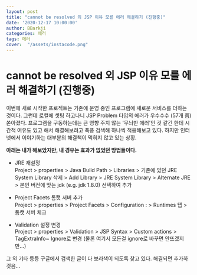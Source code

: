 ```yaml
---
layout: post
title: "cannot be resolved 외 JSP 이유 모를 에러 해결하기 (진행중)"
date: '2020-12-17 10:00:00'
author: BBarkji
categories: 에러
tags: 에러
cover:  "/assets/instacode.png"
---
```




# cannot be resolved 외 JSP 이유 모를 에러 해결하기 (진행중)


이번에 새로 시작한 프로젝트는 기존에 운영 중인 프로그램에 새로운 서비스를 더하는 것이다. 그런데 로컬에 셋팅 하고나니 JSP Problem 타입의 에러가 우수수수 (57개 쯤) 쏟아졌다. 프로그램을 구동하는데는 큰 영향 주지 않는 '무늬만 에러'인 것 같긴 한데 시간적 여유도 있고 해서 해결해보려고 폭풍 검색해 하나씩 적용해보고 있다. 하지만 인터넷에서 이야기하는 대부분의 해결책이 먹히지 않고 있는 상황. 


**아래는 내가 해보았지만, 내 경우는 효과가 없었던 방법들이다.**


* JRE 재설정  
Project > properties > Java Build Path > Libraries > 기존에 있던 JRE System Library 삭제 > Add Library > JRE System Library > Alternate JRE > 본인 버전에 맞는 jdk (e.g. jdk 1.8.0) 선택하여 추가


* Project Facets 톰캣 서버 추가  
Project > properties > Project Facets > Configuration : <custom> > Runtimes 탭 > 톰캣 서버 체크 


* Validation 설정 변경  
Project > properties > Validation > JSP Syntax > Custom actions > TagExtraInfo~ Ignore로 변경 (물론 여기서 모든걸 ignore로 바꾸면 안뜨겠지만...)



그 외 기타 등등 구글에서 검색한 글이 다 보라색이 되도록 찾고 있다. 해결되면 추가하것음...





